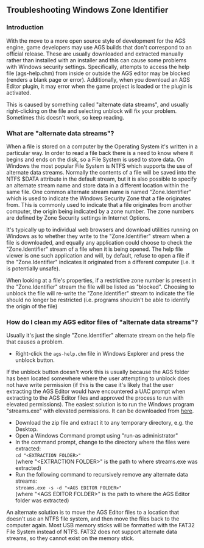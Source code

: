 ## Troubleshooting Windows Zone Identifier

### Introduction

With the move to a more open source style of development for the AGS engine, game developers may use AGS builds that don't correspond to an official release. These are usually downloaded and extracted manually rather than installed with an installer and this can cause some problems with Windows security settings. Specifically, attempts to access the help file (ags-help.chm) from inside or outside the AGS editor may be blocked (renders a blank page or error).  Additionally, when you download an AGS Editor plugin, it may error when the game project is loaded or the plugin is activated.

This is caused by something called "alternate data streams", and usually right-clicking on the file and selecting unblock will fix your problem. Sometimes this doesn't work, so keep reading.

### What are "alternate data streams"?

When a file is stored on a computer by the Operating System it's written in a particular way. In order to read a file back there is a need to know where it begins and ends on the disk, so a File System is used to store data. On Windows the most popular File System is NTFS which supports the use of alternate data streams. Normally the contents of a file will be saved into the NTFS $DATA attribute in the default stream, but it is also possible to specify an alternate stream name and store data in a different location within the same file. One common alternate stream name is named "Zone.Identifier" which is used to indicate the Windows Security Zone that a file originates from. This is commonly used to indicate that a file originates from another computer, the origin being indicated by a zone number. The zone numbers are defined by Zone Security settings in Internet Options.

It's typically up to individual web browsers and download utilities running on Windows as to whether they write to the "Zone.Identifier" stream when a file is downloaded, and equally any application could choose to check the "Zone.Identifier" stream of a file when it is being opened. The help file viewer is one such application and will, by default, refuse to open a file if the "Zone.Identifier" indicates it originated from a different computer (i.e. it is potentially unsafe).

When looking at a file's properties, if a restrictive zone number is present in the "Zone.Identifier" stream the file will be listed as "blocked". Choosing to unblock the file will re-write the "Zone.Identifier" stream to indicate the file should no longer be restricted (i.e. programs shouldn't be able to identify the origin of the file)

### How do I clean my AGS editor files of "alternate data streams"?

Usually it's just the single "Zone.Identifier" alternate stream on the help file that causes a problem.

- Right-click the `ags-help.chm` file in Windows Explorer and press the unblock button.

If the unblock button doesn't work this is usually because the AGS folder has been located somewhere where the user attempting to unblock does not have write permission (if this is the case it's likely that the user extracting the AGS Editor would have encountered a UAC prompt when extracting to the AGS Editor files and approved the process to run with elevated permissions). The easiest solution is to run the Windows program "streams.exe" with elevated permissions. It can be downloaded from [here](https://technet.microsoft.com/en-us/sysinternals/bb897440).

- Download the zip file and extract it to any temporary directory, e.g. the Desktop.
- Open a Windows Command prompt using "run-as administrator"
- In the command prompt, change to the directory where the files were extracted:<br>
`cd "<EXTRACTION FOLDER>"`<br>
(where "\<EXTRACTION FOLDER\>" is the path to where streams.exe was extracted)
- Run the following command to recursively remove any alternate data streams:<br>
`streams.exe -s -d "<AGS EDITOR FOLDER>"`<br>
(where "\<AGS EDITOR FOLDER\>" is the path to where the AGS Editor folder was extracted)

An alternate solution is to move the AGS Editor files to a location that doesn't use an NTFS file system, and then move the files back to the computer again. Most USB memory sticks will be formatted with the FAT32 File System instead of NTFS. FAT32 does not support alternate data streams, so they cannot exist on the memory stick.
